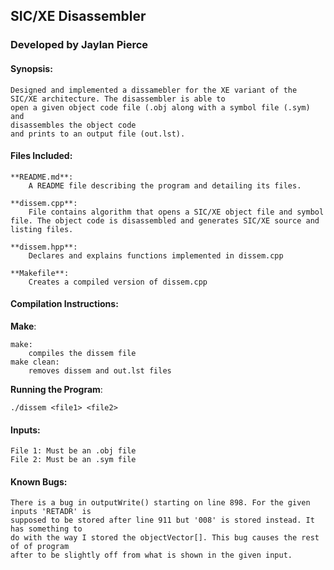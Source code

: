 <!-----------------------------------------------------------------
Name: Jaylan Pierce
 Project: SIC/XE Disassembler
--------------------------------------------------------------------->

## SIC/XE Disassembler
### Developed by Jaylan Pierce

#### Synopsis:
    Designed and implemented a dissamebler for the XE variant of the SIC/XE architecture. The disassembler is able to 
    open a given object code file (.obj along with a symbol file (.sym) and
    disassembles the object code 
    and prints to an output file (out.lst).

#### Files Included:
    **README.md**:
        A README file describing the program and detailing its files.

    **dissem.cpp**:
        File contains algorithm that opens a SIC/XE object file and symbol file. The object code is disassembled and generates SIC/XE source and listing files.

    **dissem.hpp**:
        Declares and explains functions implemented in dissem.cpp

    **Makefile**:
        Creates a compiled version of dissem.cpp

#### Compilation Instructions:
**Make**:

    make:
        compiles the dissem file
    make clean:
        removes dissem and out.lst files

**Running the Program**:

    ./dissem <file1> <file2>

#### Inputs:
    File 1: Must be an .obj file
    File 2: Must be an .sym file

#### Known Bugs:
    There is a bug in outputWrite() starting on line 898. For the given inputs 'RETADR' is
    supposed to be stored after line 911 but '008' is stored instead. It has something to
    do with the way I stored the objectVector[]. This bug causes the rest of of program
    after to be slightly off from what is shown in the given input.